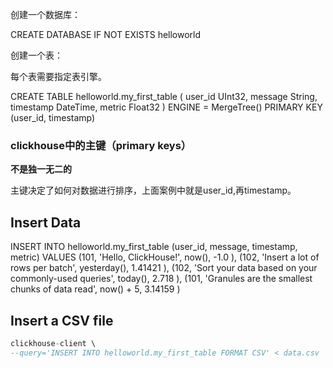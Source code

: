 创建一个数据库：

CREATE DATABASE IF NOT EXISTS helloworld

创建一个表：

每个表需要指定表引擎。

CREATE TABLE helloworld.my_first_table
(
    user_id UInt32,
    message String,
    timestamp DateTime,
    metric Float32
)
ENGINE = MergeTree()
PRIMARY KEY (user_id, timestamp)

### clickhouse中的主键（primary keys）

**不是独一无二的**

主键决定了如何对数据进行排序，上面案例中就是user_id,再timestamp。

## Insert Data

INSERT INTO helloworld.my_first_table (user_id, message, timestamp, metric) VALUES
    (101, 'Hello, ClickHouse!',                                 now(),       -1.0    ),
    (102, 'Insert a lot of rows per batch',                     yesterday(), 1.41421 ),
    (102, 'Sort your data based on your commonly-used queries', today(),     2.718   ),
    (101, 'Granules are the smallest chunks of data read',      now() + 5,   3.14159 )



## Insert a CSV file

```sql
clickhouse-client \
--query='INSERT INTO helloworld.my_first_table FORMAT CSV' < data.csv


```

